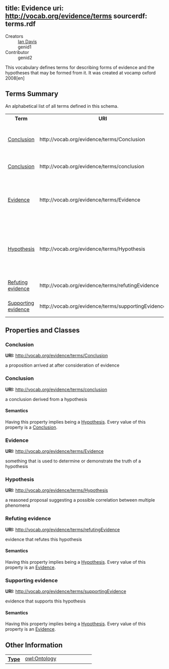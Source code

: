 title: Evidence
uri: http://vocab.org/evidence/terms
sourcerdf: terms.rdf
----
<dl class="doc-info"><dt>Creators</dt><dd><div class="res"><a href="http://iandavis.com/id/me" class="uri">Ian Davis</a></div></dd><dd><div class="res">genid1</div></dd><dt>Contributor</dt><dd><div class="res">genid2</div></dd></dl><div class="lit">This vocabulary defines terms for describing forms of evidence and the hypotheses that may be formed from it. It was created at vocamp oxford 2008<span class="lang">[en]</span></div>
<h2 id="sec-summary">Terms Summary</h2>
<p>An alphabetical list of all terms defined in this schema.</p><table><tr><th>Term</th><th>URI</th><th>Description</th></tr>
<tr><td><a href="#Conclusion">Conclusion</a></td><td nowrap="nowrap">http://vocab.org/evidence/terms/Conclusion</td></td><td>a proposition arrived at after consideration of evidence</td></tr>
<tr><td><a href="#conclusion">Conclusion</a></td><td nowrap="nowrap">http://vocab.org/evidence/terms/conclusion</td></td><td>a conclusion derived from a hypothesis</td></tr>
<tr><td><a href="#Evidence">Evidence</a></td><td nowrap="nowrap">http://vocab.org/evidence/terms/Evidence</td></td><td>something that is used to determine or demonstrate the truth of a hypothesis</td></tr>
<tr><td><a href="#Hypothesis">Hypothesis</a></td><td nowrap="nowrap">http://vocab.org/evidence/terms/Hypothesis</td></td><td>a reasoned proposal suggesting a possible correlation between multiple phenomena</td></tr>
<tr><td><a href="#refutingEvidence">Refuting evidence</a></td><td nowrap="nowrap">http://vocab.org/evidence/terms/refutingEvidence</td></td><td>evidence that refutes this hypothesis</td></tr>
<tr><td><a href="#supportingEvidence">Supporting evidence</a></td><td nowrap="nowrap">http://vocab.org/evidence/terms/supportingEvidence</td></td><td>evidence that supports this hypothesis</td></tr>
</table>
<h2 id="sec-terms">Properties and Classes</h2>

<h3 id="Conclusion">Conclusion</h3>
<p class="termuri"><strong>URI:</strong> <a href="http://vocab.org/evidence/terms/Conclusion" class="uri">http://vocab.org/evidence/terms/Conclusion</a></p><p class="terminfo">a proposition arrived at after consideration of evidence</p>
<h3 id="conclusion">Conclusion</h3>
<p class="termuri"><strong>URI:</strong> <a href="http://vocab.org/evidence/terms/conclusion" class="uri">http://vocab.org/evidence/terms/conclusion</a></p><p class="terminfo">a conclusion derived from a hypothesis</p>
<h4>Semantics</h4>
<p class="termsemantics">Having this property implies being a <a href="http://vocab.org/evidence/terms/Hypothesis" class="uri">Hypothesis</a>. Every value of this property is a <a href="http://vocab.org/evidence/terms/Conclusion" class="uri">Conclusion</a>. </p>
<h3 id="Evidence">Evidence</h3>
<p class="termuri"><strong>URI:</strong> <a href="http://vocab.org/evidence/terms/Evidence" class="uri">http://vocab.org/evidence/terms/Evidence</a></p><p class="terminfo">something that is used to determine or demonstrate the truth of a hypothesis</p>
<h3 id="Hypothesis">Hypothesis</h3>
<p class="termuri"><strong>URI:</strong> <a href="http://vocab.org/evidence/terms/Hypothesis" class="uri">http://vocab.org/evidence/terms/Hypothesis</a></p><p class="terminfo">a reasoned proposal suggesting a possible correlation between multiple phenomena</p>
<h3 id="refutingEvidence">Refuting evidence</h3>
<p class="termuri"><strong>URI:</strong> <a href="http://vocab.org/evidence/terms/refutingEvidence" class="uri">http://vocab.org/evidence/terms/refutingEvidence</a></p><p class="terminfo">evidence that refutes this hypothesis</p>
<h4>Semantics</h4>
<p class="termsemantics">Having this property implies being a <a href="http://vocab.org/evidence/terms/Hypothesis" class="uri">Hypothesis</a>. Every value of this property is an <a href="http://vocab.org/evidence/terms/Evidence" class="uri">Evidence</a>. </p>
<h3 id="supportingEvidence">Supporting evidence</h3>
<p class="termuri"><strong>URI:</strong> <a href="http://vocab.org/evidence/terms/supportingEvidence" class="uri">http://vocab.org/evidence/terms/supportingEvidence</a></p><p class="terminfo">evidence that supports this hypothesis</p>
<h4>Semantics</h4>
<p class="termsemantics">Having this property implies being a <a href="http://vocab.org/evidence/terms/Hypothesis" class="uri">Hypothesis</a>. Every value of this property is an <a href="http://vocab.org/evidence/terms/Evidence" class="uri">Evidence</a>. </p>
<h2 id="sec-examples">Other Information</h2>
<table width="100%"><tr><th valign="top" class="odd"><div class="label"><a href="http://www.w3.org/1999/02/22-rdf-syntax-ns#type" class="uri">Type</a></div></th><td valign="top" width="80%" class="odd"><div class="res"><a href="http://www.w3.org/2002/07/owl#Ontology" class="uri">owl:Ontology</a></div></td></tr>
</table>